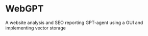 # WebGPT
A website analysis and SEO reporting GPT-agent using a GUI and implementing vector storage
